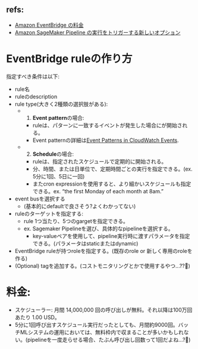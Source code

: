 ## refs:

- [Amazon EventBridge の料金](https://aws.amazon.com/jp/eventbridge/pricing/)
- [Amazon SageMaker Pipeline の実行をトリガーする新しいオプション](https://aws.amazon.com/jp/about-aws/whats-new/2021/04/new-options-trigger-amazon-sagemaker-pipeline-executions/)

# EventBridge ruleの作り方

指定すべき条件は以下:

- rule名
- ruleのdescription
- rule type(大きく2種類の選択肢がある):
  - 1. **Event pattern**の場合:
    - ruleは、パターンに一致するイベントが発生した場合にが開始される。
    - Event patternの詳細は[Event Patterns in CloudWatch Events](https://docs.aws.amazon.com/AmazonCloudWatch/latest/events/CloudWatchEventsandEventPatterns.html).
  - 2. **Schedule**の場合:
    - ruleは、指定されたスケジュールで定期的に開始される。
    - 分、時間、または日単位で、定期時間ごとの実行を指定できる。(ex. 5分に1回、5日に一回)
    - またcron expressionを使用すると、より細かいスケジュールも指定できる。ex. “the first Monday of each month at 8am.”
- event busを選択する
  - (基本的にdefaultで良さそう?よくわかってない)
- ruleのターゲットを指定する:
  - rule 1つ当たり、5つのgargetを指定できる。
  - ex. Sagemaker Pipelineを選び、具体的なpipelineを選択する。
    - key-valueペアを使用して、pipeline実行時に渡すパラメータを指定できる。(パラメータはstaticまたはdynamic)
- EventBridge ruleが持つroleを指定する。(既存のrole or 新しく専用のroleを作る)
- (Optional) tagを追加する。(コストモニタリングとかで使用するやつ...??:thinking:)

# 料金:

- スケジューラー: 月間 14,000,000 回の呼び出しが無料。それ以降は100万回あたり 1.00 USD。
- 5分に1回呼び出すスケジュール実行だったとしても、月間約9000回。バッチMLシステムの運用においては、無料枠内で収まることが多いかもしれない。(pipelineを一度走らせる場合、たぶん呼び出し回数って1回だよね...?:thinking:)
